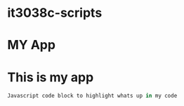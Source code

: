# it3038c-scripts

MY App
======

# This is my app

```javascript
Javascript code block to highlight whats up in my code

